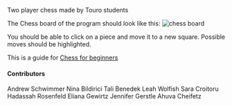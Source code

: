 Two player chess made by Touro students

The Chess board of the program should look like this:
![chess board](https://cutechess.com/cutechess.png)

You should be able to click on a piece and move it to a new square. 
Possible moves should be highlighted.

This is a guide for [Chess for beginners](https://www.wikihow.com/Play-Chess-for-Beginners)

#### Contributors

Andrew Schwimmer
Nina Bildirici
Tali Benedek
Leah Wolfish
Sara Croitoru
Hadassah Rosenfeld
Eliana Gewirtz
Jennifer Gerstle
Ahuva Cheifetz

